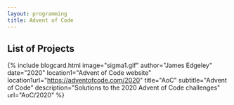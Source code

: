 ```yaml
---
layout: programming
title: Advent of Code
---
```


## List of Projects

{% include blogcard.html image="sigma1.gif" author="James Edgeley" date="2020" 
location1="Advent of Code website" location1url="https://adventofcode.com/2020" 
title="AoC" subtitle="Advent of Code"
description="Solutions to the 2020 Advent of Code challenges"
url="AoC/2020" %}
